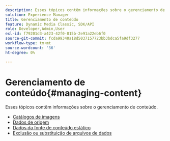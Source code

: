 ```yaml
---
description: Esses tópicos contêm informações sobre o gerenciamento de conteúdo.
solution: Experience Manager
title: Gerenciamento de conteúdo
feature: Dynamic Media Classic, SDK/API
role: Developer,Admin,User
exl-id: f79201d3-a423-42f0-815b-2e91a22eb6f0
source-git-commit: fcda99340a18d5037157723bb3bdca5fa9df3277
workflow-type: tm+mt
source-wordcount: '36'
ht-degree: 0%

---
```


# Gerenciamento de conteúdo{#managing-content}

Esses tópicos contêm informações sobre o gerenciamento de conteúdo.

* [Catálogos de imagens](c-image-catalogs.md)
* [Dados de origem](r-source-data.md)
* [Dados da fonte de conteúdo estático](c-static-content-source-data.md)
* [Exclusão ou substituição de arquivos de dados](c-deleting-or-replacing-data-files.md)
